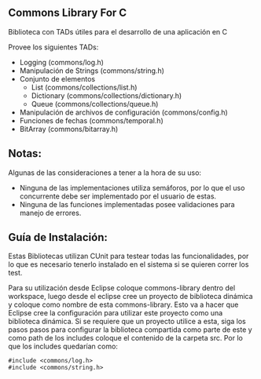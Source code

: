 ## Commons Library For C ##

Biblioteca con TADs útiles para el desarrollo de una aplicación en C

Provee los siguientes TADs:

* Logging (commons/log.h)
* Manipulación de Strings (commons/string.h)
* Conjunto de elementos
  * List (commons/collections/list.h)
  * Dictionary (commons/collections/dictionary.h)
  * Queue (commons/collections/queue.h)
* Manipulación de archivos de configuración (commons/config.h)
* Funciones de fechas (commons/temporal.h)
* BitArray (commons/bitarray.h)

## Notas: ##

Algunas de las consideraciones a tener a la hora de su uso:

* Ninguna de las implementaciones utiliza semáforos, por lo que el uso concurrente debe ser implementado por el usuario de estas.
* Ninguna de las funciones implementadas posee validaciones para manejo de errores.

## Guía de Instalación: ##

Estas Bibliotecas utilizan CUnit para testear todas las funcionalidades, por lo que es necesario tenerlo instalado en el sistema si se quieren correr los test.

Para su utilización desde Eclipse coloque commons-library dentro del workspace, luego desde el eclipse cree un proyecto de biblioteca dinámica y coloque como nombre de esta commons-library. Esto va a hacer que Eclipse cree la configuración para utilizar este proyecto como una biblioteca dinámica.
Si se requiere que un proyecto utilice a esta, siga los pasos pasos para configurar la biblioteca compartida como parte de este y como path de los includes coloque el contenido de la carpeta src. Por lo que los includes quedarían como:

	#include <commons/log.h>
	#include <commons/string.h>

